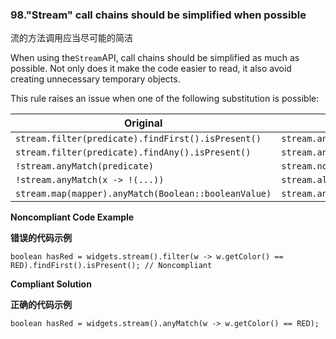 ### 98."Stream" call chains should be simplified when possible

流的方法调用应当尽可能的简洁


When using the`Stream`API, call chains should be simplified as much as possible. Not only does it make the code easier to read, it also avoid creating unnecessary temporary objects.

This rule raises an issue when one of the following substitution is possible:

| Original | Preferred |
| --- | --- |
| `stream.filter(predicate).findFirst().isPresent()` | `stream.anyMatch(predicate)` |
| `stream.filter(predicate).findAny().isPresent()` | `stream.anyMatch(predicate)` |
| `!stream.anyMatch(predicate)` | `stream.noneMatch(predicate)` |
| `!stream.anyMatch(x -> !(...))` | `stream.allMatch(...)` |
| `stream.map(mapper).anyMatch(Boolean::booleanValue)` | `stream.anyMatch(predicate)` |


**Noncompliant Code Example**

**错误的代码示例**

```
boolean hasRed = widgets.stream().filter(w -> w.getColor() == RED).findFirst().isPresent(); // Noncompliant
```

**Compliant Solution**

**正确的代码示例**


```
boolean hasRed = widgets.stream().anyMatch(w -> w.getColor() == RED);
```